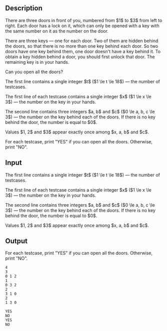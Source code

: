 ## Description

<div><p>There are three doors in front of you, numbered from $1$ to $3$ from left to right. Each door has a lock on it, which can only be opened with a key with the same number on it as the number on the door.</p><p>There are three keys&nbsp;— one for each door. Two of them are hidden behind the doors, so that there is no more than one key behind each door. So two doors have one key behind them, one door doesn't have a key behind it. To obtain a key hidden behind a door, you should first unlock that door. The remaining key is in your hands.</p><p>Can you open all the doors?</p></div><div class="input-specification"><p>The first line contains a single integer $t$ ($1 \le t \le 18$)&nbsp;— the number of testcases.</p><p>The first line of each testcase contains a single integer $x$ ($1 \le x \le 3$)&nbsp;— the number on the key in your hands.</p><p>The second line contains three integers $a, b$ and $c$ ($0 \le a, b, c \le 3$)&nbsp;— the number on the key behind each of the doors. If there is no key behind the door, the number is equal to $0$.</p><p>Values $1, 2$ and $3$ appear exactly once among $x, a, b$ and $c$.</p></div><div class="output-specification"><p>For each testcase, print "<span class="tex-font-style-tt">YES</span>" if you can open all the doors. Otherwise, print "<span class="tex-font-style-tt">NO</span>".</p></div>

## Input

<p>The first line contains a single integer $t$ ($1 \le t \le 18$)&nbsp;— the number of testcases.</p><p>The first line of each testcase contains a single integer $x$ ($1 \le x \le 3$)&nbsp;— the number on the key in your hands.</p><p>The second line contains three integers $a, b$ and $c$ ($0 \le a, b, c \le 3$)&nbsp;— the number on the key behind each of the doors. If there is no key behind the door, the number is equal to $0$.</p><p>Values $1, 2$ and $3$ appear exactly once among $x, a, b$ and $c$.</p>

## Output

<p>For each testcase, print "<span class="tex-font-style-tt">YES</span>" if you can open all the doors. Otherwise, print "<span class="tex-font-style-tt">NO</span>".</p>





```input1|2,3,6,7
4
3
0 1 2
1
0 3 2
2
3 1 0
2
1 3 0
```




```output1
YES
NO
YES
NO
```


